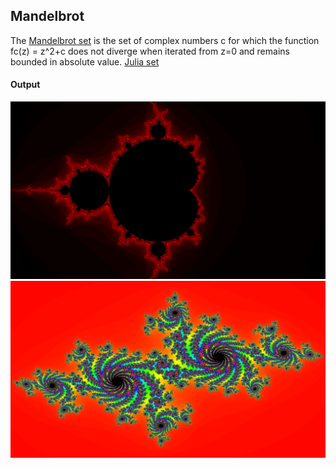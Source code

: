## Mandelbrot
The [Mandelbrot set](https://en.wikipedia.org/wiki/Mandelbrot_set) is the set of complex numbers c for which the function fc(z) = z^2+c does not diverge when iterated from z=0 and remains bounded in absolute value.
[Julia set](https://en.wikipedia.org/wiki/Julia_set)

#### Output
![](screenshots/Mandelbrot.png)
![](screenshots/Julia.png)

